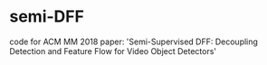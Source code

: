 # semi-DFF
code for ACM MM 2018 paper: 'Semi-Supervised DFF: Decoupling Detection and Feature Flow for Video Object Detectors'
